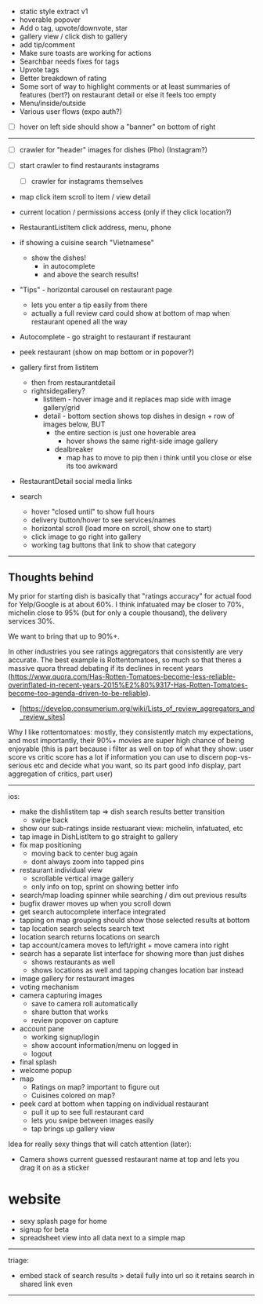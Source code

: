 - static style extract v1
- hoverable popover
- Add o tag, upvote/downvote, star
- gallery view / click dish to gallery
- add tip/comment
- Make sure toasts are working for actions
- Searchbar needs fixes for tags
- Upvote tags
- Better breakdown of rating
- Some sort of way to highlight comments or at least summaries of features (bert?) on restaurant detail or else it feels too empty
- Menu/inside/outside
- Various user flows (expo auth?)

- [ ] hover on left side should show a "banner" on bottom of right

---

- [ ] crawler for "header" images for dishes (Pho) (Instagram?)
- [ ] start crawler to find restaurants instagrams

  - [ ] crawler for instagrams themselves

- map click item scroll to item / view detail
- current location / permissions access (only if they click location?)
- RestaurantListItem click address, menu, phone
- if showing a cuisine search "Vietnamese"

  - show the dishes!
    - in autocomplete
    - and above the search results!

- "Tips" - horizontal carousel on restaurant page

  - lets you enter a tip easily from there
  - actually a full review card could show at bottom of map when restaurant opened all the way

- Autocomplete - go straight to restaurant if restaurant
- peek restaurant (show on map bottom or in popover?)
- gallery first from listitem

  - then from restaurantdetail
  - rightsidegallery?
    - listitem - hover image and it replaces map side with image gallery/grid
    - detail - bottom section shows top dishes in design + row of images below, BUT
      - the entire section is just one hoverable area
        - hover shows the same right-side image gallery
      - dealbreaker
        - map has to move to pip then i think until you close or else its too awkward

- RestaurantDetail social media links

- search

  - hover "closed until" to show full hours
  - delivery button/hover to see services/names
  - horizontal scroll (load more on scroll, show one to start)
  - click image to go right into gallery
  - working tag buttons that link to show that category

---

## Thoughts behind

My prior for starting dish is basically that "ratings accuracy" for actual food for Yelp/Google is at about 60%. I think infatuated may be closer to 70%, michelin close to 95% (but for only a couple thousand), the delivery services 30%.

We want to bring that up to 90%+.

In other industries you see ratings aggregators that consistently are very accurate. The best example is Rottentomatoes, so much so that theres a massive quora thread debating if its declines in recent years (https://www.quora.com/Has-Rotten-Tomatoes-become-less-reliable-overinflated-in-recent-years-2015%E2%80%9317-Has-Rotten-Tomatoes-become-too-agenda-driven-to-be-reliable).

- [https://develop.consumerium.org/wiki/Lists_of_review_aggregators_and_review_sites]

Why I like rottentomatoes: mostly, they consistently match my expectations, and most importantly, their 90%+ movies are super high chance of being enjoyable (this is part because i filter as well on top of what they show: user score vs critic score has a lot if information you can use to discern pop-vs-serious etc and decide what you want, so its part good info display, part aggregation of critics, part user)

---

ios:

- make the dishlistitem tap => dish search results better transition
  - swipe back
- show our sub-ratings inside restuarant view: michelin, infatuated, etc
- tap image in DishListItem to go straight to gallery
- fix map positioning
  - moving back to center bug again
  - dont always zoom into tapped pins
- restaurant individual view
  - scrollable vertical image gallery
  - only info on top, sprint on showing better info
- search/map loading spinner while searching / dim out previous results
- bugfix drawer moves up when you scroll down
- get search autocomplete interface integrated
- tapping on map grouping should show those selected results at bottom
- tap location search selects search text
- location search returns locations on search
- tap account/camera moves to left/right + move camera into right
- search has a separate list interface for showing more than just dishes
  - shows restaurants as well
  - shows locations as well and tapping changes location bar instead
- image gallery for restaurant images
- voting mechanism
- camera capturing images
  - save to camera roll automatically
  - share button that works
  - review popover on capture
- account pane
  - working signup/login
  - show account information/menu on logged in
  - logout
- final splash
- welcome popup
- map
  - Ratings on map? important to figure out
  - Cuisines colored on map?
- peek card at bottom when tapping on individual restaurant
  - pull it up to see full restaurant card
  - lets you swipe between images easily
  - tap brings up gallery view

Idea for really sexy things that will catch attention (later):

- Camera shows current guessed restaurant name at top and lets you drag it on as a sticker

# website

- sexy splash page for home
- signup for beta
- spreadsheet view into all data next to a simple map

---

triage:

- embed stack of search results > detail fully into url so it retains search in shared link even

---
